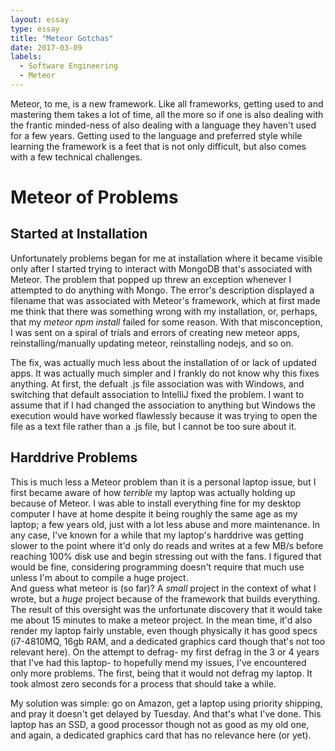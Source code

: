 ```yaml
---
layout: essay
type: essay
title: "Meteor Gotchas"
date: 2017-03-09
labels:
  - Software Engineering
  - Meteor
---
```



Meteor, to me, is a new framework. Like all frameworks, getting used to and mastering them takes a lot of time, all the more so if one is also dealing with the frantic minded-ness of also dealing with a language they haven't used for a few years. Getting used to the language and preferred style while learning the framework is a feet that is not only difficult, but also comes with a few technical challenges.

# Meteor of Problems

## Started at Installation

Unfortunately problems began for me at installation where it became visible only after I started trying to interact with MongoDB that's associated with Meteor. The problem that popped up threw an exception whenever I attempted to do anything with Mongo. The error's description displayed a filename that was associated with Meteor's framework, which at first made me think that there was something wrong with my installation, or, perhaps, that my <i>meteor npm install</i> failed for some reason. With that misconception, I was sent on a spiral of trials and errors of creating new meteor apps, reinstalling/manually updating meteor, reinstalling nodejs, and so on.

The fix, was actually much less about the installation of or lack of updated apps. It was actually much simpler and I frankly do not know why this fixes anything. At first, the defualt .js file association was with Windows, and switching that default association to IntelliJ fixed the problem. I want to assume that if I had changed the association to anything but Windows the execution would have worked flawlessly because it was trying to open the file as a text file rather than a .js file, but I cannot be too sure about it.

## Harddrive Problems

This is much less a Meteor problem than it is a personal laptop issue, but I first became aware of how <i>terrible</i> my laptop was actually holding up because of Meteor. I was able to install everything fine for my desktop computer I have at home despite it being roughly the same age as my laptop; a few years old, just with a lot less abuse and more maintenance. In any case, I've known for a while that my laptop's harddrive was getting slower to the point where it'd only do reads and writes at a few MB/s before reaching 100% disk use and begin stressing out with the fans. I figured that would be fine, considering programming doesn't require that much use unless I'm about to compile a huge project.<br>And guess what meteor is (so far)? A <i>small</i> project in the context of what I wrote, but a <i>huge</i> project because of the framework that builds everything. The result of this oversight was the unfortunate discovery that it would take me about 15 minutes to make a meteor project. In the mean time, it'd also render my laptop fairly unstable, even though physically it has good specs (i7-4810MQ, 16gb RAM, and a dedicated graphics card though that's not too relevant here). On the attempt to defrag- my first defrag in the 3 or 4 years that I've had this laptop- to hopefully mend my issues, I've encountered only more problems. The first, being that it would not defrag my laptop. It took almost zero seconds for a process that should take a while.

My solution was simple: go on Amazon, get a laptop using priority shipping, and pray it doesn't get delayed by Tuesday. And that's what I've done. This laptop has an SSD, a good processor though not as good as my old one, and again, a dedicated graphics card that has no relevance here (or yet).